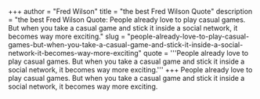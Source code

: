 +++
author = "Fred Wilson"
title = "the best Fred Wilson Quote"
description = "the best Fred Wilson Quote: People already love to play casual games. But when you take a casual game and stick it inside a social network, it becomes way more exciting."
slug = "people-already-love-to-play-casual-games-but-when-you-take-a-casual-game-and-stick-it-inside-a-social-network-it-becomes-way-more-exciting"
quote = '''People already love to play casual games. But when you take a casual game and stick it inside a social network, it becomes way more exciting.'''
+++
People already love to play casual games. But when you take a casual game and stick it inside a social network, it becomes way more exciting.
